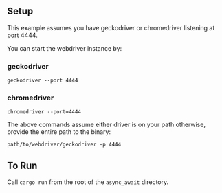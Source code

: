## Setup

This example assumes you have geckodriver or chromedriver listening at port 4444.

You can start the webdriver instance by:

### geckodriver
`geckodriver --port 4444`

### chromedriver
`chromedriver --port=4444`

The above commands assume either driver is on your path otherwise, provide the entire path
to the binary:

`path/to/webdriver/geckodriver -p 4444`

## To Run

Call `cargo run` from the root of the `async_await` directory.